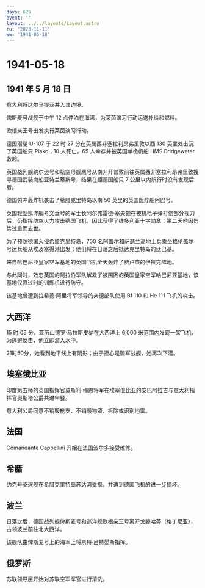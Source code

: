```yaml
---
days: 625
event: ''
layout: ../../layouts/Layout.astro
ru: '2023-11-11'
ww: '1941-05-18'
---
```


# 1941-05-18

## 1941 年 5 月 18 日

意大利将达尔马提亚并入其边境。

俾斯麦号战舰于中午 12 点停泊在海湾，为莱茵演习行动运送补给和燃料。

欧根亲王号出发执行莱茵演习行动。

德国潜艇 U-107 于 22 时 27 分在英属西非塞拉利昂弗里敦以西 130
英里处击沉了英国船只 Piako；10 人死亡，65 人幸存并被英国单桅帆船 HMS
Bridgewater 救起。

英国战列舰纳尔逊号和航空母舰鹰号从南非开普敦前往英属西非塞拉利昂弗里敦搜寻德国武装商船亚特兰蒂斯号，结果在距德国船只
7 公里以内航行时没有发现后者。

德国俯冲轰炸机袭击了希腊克里特岛以南 50 英里的英国医疗船阿巴号。

英国轻型巡洋舰考文垂号的军士长阿尔弗雷德·塞夫顿在被机枪子弹打伤部分视力后，仍指挥防空火力攻击德国飞机，因此获得了维多利亚十字勋章；第二天他因伤势过重而去世。

为了预防德国入侵希腊克里特岛，700
名阿盖尔和萨瑟兰高地士兵乘坐格伦盖尔号运兵船从埃及塞得港出发；他们将在日落之后抵达克里特岛的廷巴基。

来自哈巴尼亚皇家空军基地的英国飞机全天轰炸了费卢杰的伊拉克阵地。

与此同时，效忠英国的阿拉伯军队解救了被围困的英国皇家空军哈巴尼亚基地，该基地仅靠过时的训练机进行防守。

该基地曾遭到拉希德·阿里将军领导的亲德部队使用 Bf 110 和 He 111
飞机的攻击。

## 大西洋

15 时 05 分，亚历山德罗·马拉斯皮纳在大西洋上 6,000
米范围内发现一架飞机，为逃避反击，他立即潜入水中。

21时50分，她看到地平线上有阴影；由于担心是盟军战舰，她再次下潜。

## 埃塞俄比亚

印度第五师的英国指挥官莫斯利·梅恩将军在埃塞俄比亚的安巴阿拉吉与意大利指挥官奥斯塔公爵共进午餐。

意大利公爵同意不销毁枪支、不销毁物资、拆除或识别地雷。

## 法国

Comandante Cappellini 开始在法国波尔多接受维修。

## 希腊

约克号驱逐舰在希腊克里特岛苏达湾受损，并遭到德国飞机的进一步损坏。

## 波兰

日落之后，德国战列舰俾斯麦号和巡洋舰欧根亲王号离开戈滕哈芬（格丁尼亚），占领波兰前往北大西洋。

该舰队由俾斯麦号上的海军上将京特·吕特晏斯指挥。

## 俄罗斯

苏联领导层开始对苏联空军军官进行清洗。